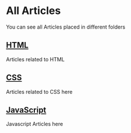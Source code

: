 # All Articles

You can see all Articles placed in different folders 

## [HTML](Html)
Articles related to HTML

## [CSS](CSS)
Articles related to CSS here

## [JavaScript](JavaScript)
Javascript Articles here